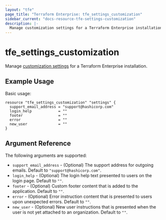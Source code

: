 ```yaml
---
layout: "tfe"
page_title: "Terraform Enterprise: tfe_settings_customization"
sidebar_current: "docs-resource-tfe-settings-customization"
description: |-
  Manage customization settings for a Terraform Enterprise installation.
---
```


# tfe_settings_customization

Manage [customization settings](https://www.terraform.io/cloud-docs/api-docs/admin/settings#list-customization-settings) for a Terraform Enterprise installation.

## Example Usage

Basic usage:

```hcl
resource "tfe_settings_customization" "settings" {
  support_email_address = "support@hashicorp.com"
  login_help            = ""
  footer                = ""
  error                 = ""
  new_user              = ""
}
```

## Argument Reference

The following arguments are supported:

* `support_email_address` - (Optional) The support address for outgoing emails. Default to `"support@hashicorp.com"`.
* `login_help` - (Optional) The login help text presented to users on the login page. Default to `""`.
* `footer` - (Optional) Custom footer content that is added to the application. Default to `""`.
* `error` - (Optional) Error instruction content that is presented to users upon unexpected errors. Default to `""`.
* `new_user` - (Optional) New user instructions that is presented when the user is not yet attached to an organization. Default to `""`.
